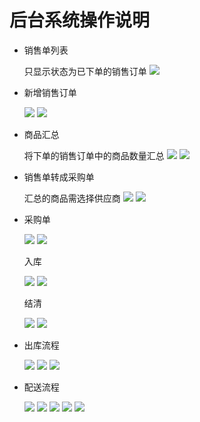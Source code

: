 # 后台系统操作说明

- 销售单列表

	只显示状态为已下单的销售订单
	![]("https://github.com/dwz1011/tzyf/tree/master/tzyf/销售单.png")
	
- 新增销售订单
	
	![](https://github.com/dwz1011/tzyf/tree/master/tzyf/增加销售单.png)
	![](https://github.com/dwz1011/tzyf/tree/master/tzyf/增加销售单2.png)

- 商品汇总

	将下单的销售订单中的商品数量汇总
	![](https://github.com/dwz1011/tzyf/tree/master/tzyf/汇总商品.png)
	![](https://github.com/dwz1011/tzyf/tree/master/tzyf/汇总保存.png)
	
- 销售单转成采购单

	汇总的商品需选择供应商
	![](https://github.com/dwz1011/tzyf/tree/master/tzyf/生成采购单前.png)
	![](https://github.com/dwz1011/tzyf/tree/master/tzyf/已生成采购单.png)
	

- 采购单
	
	![](https://github.com/dwz1011/tzyf/tree/master/tzyf/生成的采购单.png)
	![](https://github.com/dwz1011/tzyf/tree/master/tzyf/通过申请.png)
	
	入库
	
	![](https://github.com/dwz1011/tzyf/tree/master/tzyf/采购订单管理处入库.png)
	![](https://github.com/dwz1011/tzyf/tree/master/tzyf/入库完成1.png)
	
	结清
	
	![](https://github.com/dwz1011/tzyf/tree/master/tzyf/结清表单.png)
	![](https://github.com/dwz1011/tzyf/tree/master/tzyf/新增结清表.png)
	
- 出库流程

	![](https://github.com/dwz1011/tzyf/tree/master/tzyf/出库单1.png)
	![](https://github.com/dwz1011/tzyf/tree/master/tzyf/出库单2.png)
	![](https://github.com/dwz1011/tzyf/tree/master/tzyf/出库后订单状态为出库.png)
	
- 配送流程

	![](https://github.com/dwz1011/tzyf/tree/master/tzyf/新增配送.png)
	![](https://github.com/dwz1011/tzyf/tree/master/tzyf/新增配送后订单状态.png)
	![](https://github.com/dwz1011/tzyf/tree/master/tzyf/配送员配送管理页面.png)
	![](https://github.com/dwz1011/tzyf/tree/master/tzyf/到货.png)
	![](https://github.com/dwz1011/tzyf/tree/master/tzyf/完成收货.png)
